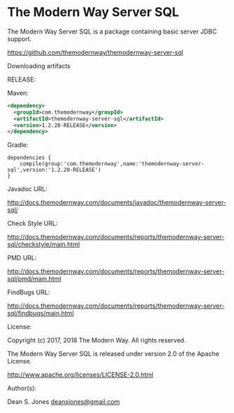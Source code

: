 The Modern Way Server SQL
======

The Modern Way Server SQL is a package containing basic server JDBC support.

https://github.com/themodernway/themodernway-server-sql

Downloading artifacts

RELEASE:

Maven:
```xml
<dependency>
  <groupId>com.themodernway</groupId>
  <artifactId>themodernway-server-sql</artifactId>
  <version>1.2.20-RELEASE</version>
</dependency>
```
Gradle:

```
dependencies {
    compile(group:'com.themodernway',name:'themodernway-server-sql',version:'1.2.20-RELEASE')
}
```
Javadoc URL:

http://docs.themodernway.com/documents/javadoc/themodernway-server-sql/

Check Style URL:

http://docs.themodernway.com/documents/reports/themodernway-server-sql/checkstyle/main.html

PMD URL:

http://docs.themodernway.com/documents/reports/themodernway-server-sql/pmd/main.html

FindBugs URL:

http://docs.themodernway.com/documents/reports/themodernway-server-sql/findbugs/main.html

License:

Copyright (c) 2017, 2018 The Modern Way. All rights reserved.

The Modern Way Server SQL is released under version 2.0 of the Apache License.

http://www.apache.org/licenses/LICENSE-2.0.html

Author(s):

Dean S. Jones
deansjones@gmail.com